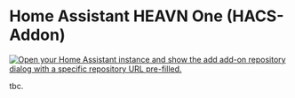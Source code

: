 # Home Assistant HEAVN One (HACS-Addon)

[![Open your Home Assistant instance and show the add add-on repository dialog with a specific repository URL pre-filled.](https://my.home-assistant.io/badges/supervisor_add_addon_repository.svg)](https://my.home-assistant.io/redirect/supervisor_add_addon_repository/?repository_url=https%3A%2F%2Fgit.monobear.eu%2Fmono%2Fha-heavn-one.git)

tbc.
